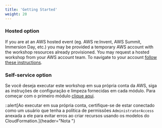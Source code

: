 ```yaml
---
title: 'Getting Started'
weight: 20
---
```


### Hosted option

If you are at an AWS hosted event (eg. AWS re\:Invent, AWS Summit, Immersion Day, etc.) you may be provided a temporary AWS account with the workshop resources already provisioned. You may request a hosted workshop from your AWS account team. To navigate to your account [follow these instructions](./hosted-event).

### Self-service option

Se você deseja executar este workshop em sua própria conta da AWS, siga as instruções de configuração e limpeza fornecidas em cada módulo. Para começar com o primeiro módulo [clique aqui](../module-1).

::alert[Ao executar em sua própria conta, certifique-se de estar conectado como um usuário que tenha a política de permissões `AdministratorAccess` anexada a ele para evitar erros ao criar recursos usando os modelos do CloudFormation.]{header="Nota "}
